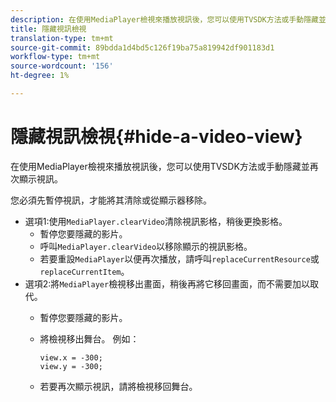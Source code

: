 ```yaml
---
description: 在使用MediaPlayer檢視來播放視訊後，您可以使用TVSDK方法或手動隱藏並再次顯示視訊。
title: 隱藏視訊檢視
translation-type: tm+mt
source-git-commit: 89bdda1d4bd5c126f19ba75a819942df901183d1
workflow-type: tm+mt
source-wordcount: '156'
ht-degree: 1%

---
```



# 隱藏視訊檢視{#hide-a-video-view}

在使用MediaPlayer檢視來播放視訊後，您可以使用TVSDK方法或手動隱藏並再次顯示視訊。

您必須先暫停視訊，才能將其清除或從顯示器移除。
* 選項1:使用`MediaPlayer.clearVideo`清除視訊影格，&#x200B;稍後更換影格。
   * 暫停您要隱藏的影片。
   * 呼叫`MediaPlayer.clearVideo`以移除顯示的視訊影格。
   * 若要重設`MediaPlayer`以便再次播放，請呼叫`replaceCurrentResource`或`replaceCurrentItem`。
* 選項2:將`MediaPlayer`檢視移出畫面，稍後再將它移回畫面，而不需要加以取代。
   * 暫停您要隱藏的影片。
   * 將檢視移出舞台。 例如：

      ```
      view.x = -300; 
      view.y = -300;
      ```

   * 若要再次顯示視訊，請將檢視移回舞台。
